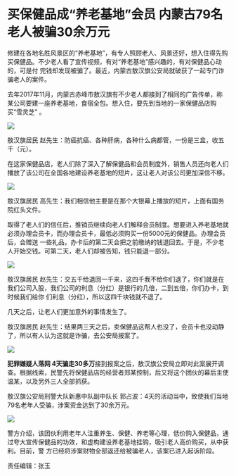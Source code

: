 # 买保健品成“养老基地”会员 内蒙古79名老人被骗30余万元

修建在各地名胜风景区的“养老基地”，有专人照顾老人、风景还好，想入住得先购买保健品。不少老人看了宣传视频，有对“养老基地”感兴趣的，有对保健品心动的，可是付
完钱却发现被骗了。最近，内蒙古敖汉旗公安局就破获了一起专门诈骗老人的案件。

去年2017年11月，内蒙古赤峰市敖汉旗有不少老人都接到了相同的广告传单，称某公司要建一座养老基地，食宿全包。想入住，要先到当地的一家保健品店购买“雪灵芝”
。

![](http://n.sinaimg.cn/news/transform/119/w550h369/20180708/g43v-hezpzwt5996934.png)

敖汉旗居民 赵先生：防癌抗癌、各种肝病，各种什么病都管，一份是三盒，收五千（元）。

在这家保健品店，老人们除了深入了解保健品和会员制度外，销售人员还向老人们播放了该公司在全国各地建设养老基地的短片，这让老人对该公司更加深信不移。

![](http://n.sinaimg.cn/news/transform/113/w550h363/20180708/fH9E-hezpzwt5997522.png)

敖汉旗居民 高先生：我们相信他主要是在那个大银幕上播放的短片，上面有国务院红头文件。

取得了老人们的信任后，推销员继续向老人们解释会员制度。想要进入养老基地就必须办理会员卡，而办理会员卡，最低必须购买一份5000元的保健品。办理会员后，会赠送
一些礼品，办卡后的第二天会把之前缴纳的钱退回去。于是，不少老人开始交钱。可第二天，老人们却被告知，钱只能退一部分。

![](http://n.sinaimg.cn/news/transform/118/w550h368/20180708/zOFW-hezpzwt5997845.png)

敖汉旗居民 赵先生：交五千给退回一千来，这四千我不给你们退了，你们就是在我们公司入股，我们公司的利息（分红）是银行的几倍，二到五倍，你们办卡，到时候我们给你
们利息（分红），所以这四千块钱就不退了。

几天之后，让老人们更加意外的事情发生了。

敖汉旗居民 赵先生：结果两三天之后，卖保健品这帮人也没了，会员卡也没动静了，所以有人认为这就是诈骗，去公安局报案了。

![](http://n.sinaimg.cn/news/transform/114/w550h364/20180708/siJJ-hezpzwt5997952.png)

**犯罪嫌疑人落网 4天骗走30多万**接到报案之后，敖汉旗公安局立即对此案展开调查。根据线索，民警先将保健品店的经营者郑某控制，后又将这个团伙的幕后主使温某，以及另外三人全部抓获。

敖汉旗公安局刑警大队新惠中队副中队长 郭占波：4天的活动当中，致使我们当地79名老年人受骗，涉案资金达到了30余万元。

![](http://n.sinaimg.cn/news/transform/115/w550h365/20180708/D621-hezpzwt5998056.png)

警方介绍，该团伙利用老年人注重养生、保健、养老等心理，低价购入保健品，通过夸大宣传保健品的功效，和虚构建设养老基地挂钩，吸引老人高价购买，从中获利。目前，警
方已经将涉案财物全部返还给被骗老人，该案已进入起诉阶段。

责任编辑：张玉

